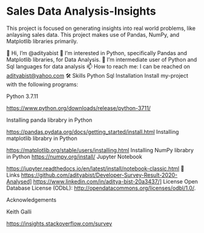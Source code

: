 # Sales Data Analysis-Insights
This project is focused on generating insights into real world problems, like anlaysing sales data. This project makes use of Pandas, NumPy, and Matplotlib libraries primarily. 

👋 Hi, I’m @adityabist
👀 I’m interested in Python, specifically Pandas and Matplotlib libraries, for Data Analysis.
🌱 I’m intermediate user of Python and Sql languages for data analysis
📫 How to reach me: I can be reached on adityabist@yahoo.com
🛠 Skills
Python
Sql
Installation
Install my-project with the following programs:

Python 3.7.11

https://www.python.org/downloads/release/python-3711/

Installing panda librabry in Python

https://pandas.pydata.org/docs/getting_started/install.html
Installing matplotlib librabry in Python

https://matplotlib.org/stable/users/installing.html Installing NumPy librabry in Python
https://numpy.org/install/
Jupyter Notebook

https://jupyter.readthedocs.io/en/latest/install/notebook-classic.html
🔗 Links
https://github.com/adityabist/Developer-Survey-Result-2020-Analysed]
https://www.linkedin.com/in/aditya-bist-20a3437/]
License
Open Database License (ODbL): http://opendatacommons.org/licenses/odbl/1.0/.


Acknowledgements

Keith Galli

https://insights.stackoverflow.com/survey

